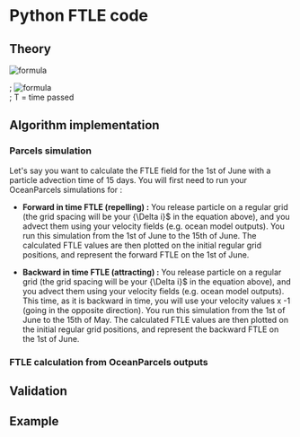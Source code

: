 # Python FTLE code

## Theory

![formula](https://latex.codecogs.com/svg.image?FTLE&space;=&space;\frac{ln(r)}{T})

; ![formula](https://latex.codecogs.com/svg.image?r&space;=&space;\frac{\Delta&space;f}{\Delta&space;i})
<br>; T = time passed

## Algorithm implementation

### Parcels simulation

Let's say you want to calculate the FTLE field for the 1st of June with a particle advection time of 15 days.  You will first need to run your OceanParcels simulations for :

* **Forward in time FTLE (repelling) :** You release particle on a regular grid (the grid spacing will be your {\Delta i}$ in the equation above), and you advect them using your velocity fields (e.g. ocean model outputs).  You run this simulation from the 1st of June to the 15th of June.  The calculated FTLE values are then plotted on the initial regular grid positions, and represent the forward FTLE on the 1st of June.

* **Backward in time FTLE (attracting) :** You release particle on a regular grid (the grid spacing will be your {\Delta i}$ in the equation above), and you advect them using your velocity fields (e.g. ocean model outputs).  This time, as it is backward in time, you will use your velocity values x -1 (going in the opposite direction). You run this simulation from the 1st of June to the 15th of May. The calculated FTLE values are then plotted on the initial regular grid positions, and represent the backward FTLE on the 1st of June.

### FTLE calculation from OceanParcels outputs



## Validation

## Example
